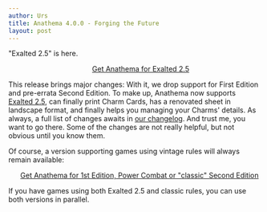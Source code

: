 ```yaml
---
author: Urs
title: Anathema 4.0.0 - Forging the Future
layout: post
---
```


"Exalted 2.5" is here.
<ul><center><a href="http://sourceforge.net/project/platformdownload.php?group_id=122320">Get Anathema for Exalted 2.5</a></center></ul>

This release brings major changes: With it, we drop support for First Edition and pre-errata Second Edition.
To make up, Anathema now supports [Exalted 2.5](http://rpg.drivethrustuff.com/product/84593/Scroll-of-Errata), can finally print Charm Cards, has a renovated sheet in landscape format, and finally helps you managing your Charms' details.
As always, a full list of changes awaits in [our changelog](https://github.com/anathema/anathema/blob/5ab86377ca4b20945b9340bec3371f891ac2b949/Development_Documentation/Distribution/English/versions.txt).
And trust me, you want to go there. Some of the changes are not really helpful, but not obvious until you know them.

Of course, a version supporting games using vintage rules will always remain available:
<ul><a href="http://sourceforge.net/projects/anathema/files/Anathema%203.1.2/">Get Anathema for 1st Edition, Power Combat or "classic" Second Edition</a></ul>

If you have games using both Exalted 2.5 and classic rules, you can use both versions in parallel.